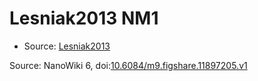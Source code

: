 <a name="material" />

# Lesniak2013 NM1
<script type="application/ld+json">
  {
    "@context": "https://schema.org/",
    "@type": "ChemicalSubstance",
    "@id": "https://egonw.github.io/nanowiki/nanowiki296.html#material",
    "http://purl.org/dc/terms/conformsTo":
      {
        "@type": "CreativeWork",
        "@id": "https://bioschemas.org/profiles/ChemicalSubstance/0.4-RELEASE/"
      },
    "identfier": "296",
    "name": "Lesniak2013 NM1",
    "url": "https://egonw.github.io/nanowiki/nanowiki296.html#material",
    "sameAs": "http://127.0.0.1/mediawiki/index.php/Special:URIResolver/Lesniak2013_NM1"
  }
</script>


* Source: [Lesniak2013](articleLesniak2013.md)


Source: NanoWiki 6, doi:[10.6084/m9.figshare.11897205.v1](https://doi.org/10.6084/m9.figshare.11897205.v1)
